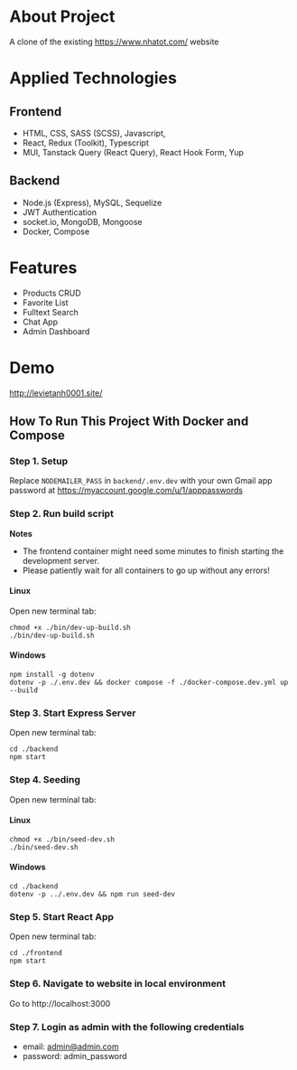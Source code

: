 
# About Project

A clone of the existing https://www.nhatot.com/ website

# Applied Technologies

## Frontend

- HTML, CSS, SASS (SCSS), Javascript, 
- React, Redux (Toolkit), Typescript
- MUI, Tanstack Query (React Query), React Hook Form, Yup

## Backend

- Node.js (Express), MySQL, Sequelize
- JWT Authentication
- socket.io, MongoDB, Mongoose
- Docker, Compose

# Features

- Products CRUD
- Favorite List
- Fulltext Search
- Chat App
- Admin Dashboard

# Demo 

http://levietanh0001.site/


## How To Run This Project With Docker and Compose

### Step 1. Setup

Replace `NODEMAILER_PASS` in `backend/.env.dev` with your own Gmail app password at https://myaccount.google.com/u/1/apppasswords

### Step 2. Run build script

**Notes** 
- The frontend container might need some minutes to finish starting the development server.
- Please patiently wait for all containers to go up without any errors!

#### Linux

Open new terminal tab:
```
chmod +x ./bin/dev-up-build.sh
./bin/dev-up-build.sh
```

#### Windows

```
npm install -g dotenv
dotenv -p ./.env.dev && docker compose -f ./docker-compose.dev.yml up --build
```

### Step 3. Start Express Server

Open new terminal tab:

```
cd ./backend
npm start
```


### Step 4. Seeding

Open new terminal tab:
#### Linux

```
chmod +x ./bin/seed-dev.sh
./bin/seed-dev.sh
```

#### Windows

```
cd ./backend
dotenv -p ../.env.dev && npm run seed-dev
```

### Step 5. Start React App

Open new terminal tab:
```
cd ./frontend
npm start
```

### Step 6. Navigate to website in local environment

Go to http://localhost:3000

### Step 7. Login as admin with the following credentials
- email: admin@admin.com
- password: admin_password

